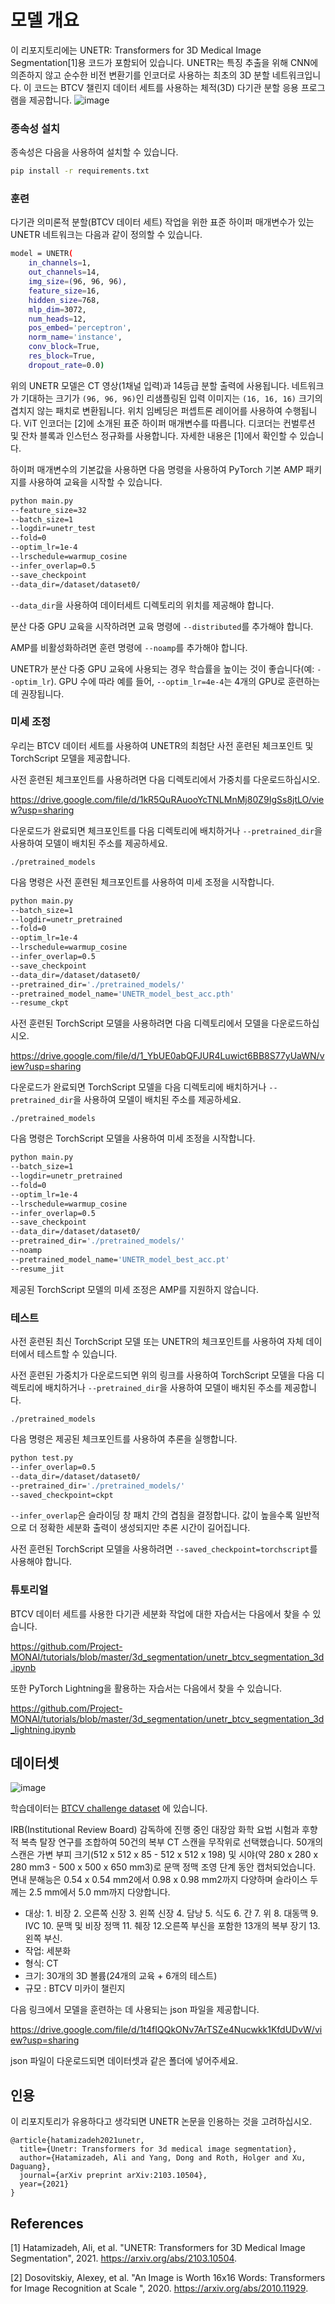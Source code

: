 # 모델 개요
이 리포지토리에는 UNETR: Transformers for 3D Medical Image Segmentation[1]용 코드가 포함되어 있습니다. UNETR는 특징 추출을 위해 CNN에 의존하지 않고 순수한 비전 변환기를 인코더로 사용하는 최초의 3D 분할 네트워크입니다.
이 코드는 BTCV 챌린지 데이터 세트를 사용하는 체적(3D) 다기관 분할 응용 프로그램을 제공합니다.
![image](https://lh3.googleusercontent.com/pw/AM-JKLU2eTW17rYtCmiZP3WWC-U1HCPOHwLe6pxOfJXwv2W-00aHfsNy7jeGV1dwUq0PXFOtkqasQ2Vyhcu6xkKsPzy3wx7O6yGOTJ7ZzA01S6LSh8szbjNLfpbuGgMe6ClpiS61KGvqu71xXFnNcyvJNFjN=w1448-h496-no?authuser=0)

### 종속성 설치
종속성은 다음을 사용하여 설치할 수 있습니다.

``` bash
pip install -r requirements.txt
```

### 훈련

다기관 의미론적 분할(BTCV 데이터 세트) 작업을 위한 표준 하이퍼 매개변수가 있는 UNETR 네트워크는 다음과 같이 정의할 수 있습니다.

``` bash
model = UNETR(
    in_channels=1,
    out_channels=14,
    img_size=(96, 96, 96),
    feature_size=16,
    hidden_size=768,
    mlp_dim=3072,
    num_heads=12,
    pos_embed='perceptron',
    norm_name='instance',
    conv_block=True,
    res_block=True,
    dropout_rate=0.0)
```

위의 UNETR 모델은 CT 영상(1채널 입력)과 14등급 분할 출력에 사용됩니다. 네트워크가 기대하는
크기가 ```(96, 96, 96)```인 리샘플링된 입력 이미지는 ```(16, 16, 16)``` 크기의 겹치지 않는 패치로 변환됩니다.
위치 임베딩은 퍼셉트론 레이어를 사용하여 수행됩니다. ViT 인코더는 [2]에 소개된 표준 하이퍼 매개변수를 따릅니다.
디코더는 컨벌루션 및 잔차 블록과 인스턴스 정규화를 사용합니다. 자세한 내용은 [1]에서 확인할 수 있습니다.

하이퍼 매개변수의 기본값을 사용하면 다음 명령을 사용하여 PyTorch 기본 AMP 패키지를 사용하여 교육을 시작할 수 있습니다.

``` bash
python main.py
--feature_size=32 
--batch_size=1
--logdir=unetr_test
--fold=0
--optim_lr=1e-4
--lrschedule=warmup_cosine
--infer_overlap=0.5 
--save_checkpoint
--data_dir=/dataset/dataset0/
```

```--data_dir```을 사용하여 데이터세트 디렉토리의 위치를 제공해야 합니다.

분산 다중 GPU 교육을 시작하려면 교육 명령에 ```--distributed```를 추가해야 합니다.

AMP를 비활성화하려면 훈련 명령에 ```--noamp```를 추가해야 합니다.

UNETR가 분산 다중 GPU 교육에 사용되는 경우 학습률을 높이는 것이 좋습니다(예: ```--optim_lr```).
GPU 수에 따라 예를 들어, ```--optim_lr=4e-4```는 4개의 GPU로 훈련하는 데 권장됩니다.


### 미세 조정
우리는 BTCV 데이터 세트를 사용하여 UNETR의 최첨단 사전 훈련된 체크포인트 및 TorchScript 모델을 제공합니다.

사전 훈련된 체크포인트를 사용하려면 다음 디렉토리에서 가중치를 다운로드하십시오.

https://drive.google.com/file/d/1kR5QuRAuooYcTNLMnMj80Z9IgSs8jtLO/view?usp=sharing

다운로드가 완료되면 체크포인트를 다음 디렉토리에 배치하거나 ```--pretrained_dir```을 사용하여 모델이 배치된 주소를 제공하세요.

```./pretrained_models```

다음 명령은 사전 훈련된 체크포인트를 사용하여 미세 조정을 시작합니다.
``` bash
python main.py
--batch_size=1
--logdir=unetr_pretrained
--fold=0
--optim_lr=1e-4
--lrschedule=warmup_cosine
--infer_overlap=0.5 
--save_checkpoint
--data_dir=/dataset/dataset0/
--pretrained_dir='./pretrained_models/'
--pretrained_model_name='UNETR_model_best_acc.pth'
--resume_ckpt
``` 

사전 훈련된 TorchScript 모델을 사용하려면 다음 디렉토리에서 모델을 다운로드하십시오.

https://drive.google.com/file/d/1_YbUE0abQFJUR4Luwict6BB8S77yUaWN/view?usp=sharing

다운로드가 완료되면 TorchScript 모델을 다음 디렉토리에 배치하거나 ```--pretrained_dir```을 사용하여 모델이 배치된 주소를 제공하세요.

```./pretrained_models```

다음 명령은 TorchScript 모델을 사용하여 미세 조정을 시작합니다.
``` bash
python main.py
--batch_size=1
--logdir=unetr_pretrained
--fold=0
--optim_lr=1e-4
--lrschedule=warmup_cosine
--infer_overlap=0.5 
--save_checkpoint
--data_dir=/dataset/dataset0/
--pretrained_dir='./pretrained_models/'
--noamp
--pretrained_model_name='UNETR_model_best_acc.pt'
--resume_jit
``` 

제공된 TorchScript 모델의 미세 조정은 AMP를 지원하지 않습니다.


### 테스트
사전 훈련된 최신 TorchScript 모델 또는 UNETR의 체크포인트를 사용하여 자체 데이터에서 테스트할 수 있습니다.

사전 훈련된 가중치가 다운로드되면 위의 링크를 사용하여 TorchScript 모델을 다음 디렉토리에 배치하거나
```--pretrained_dir```을 사용하여 모델이 배치된 주소를 제공합니다.

```./pretrained_models```

다음 명령은 제공된 체크포인트를 사용하여 추론을 실행합니다.
``` bash
python test.py
--infer_overlap=0.5
--data_dir=/dataset/dataset0/
--pretrained_dir='./pretrained_models/'
--saved_checkpoint=ckpt
``` 

```--infer_overlap```은 슬라이딩 창 패치 간의 겹침을 결정합니다. 값이 높을수록 일반적으로 더 정확한 세분화 출력이 생성되지만 추론 시간이 길어집니다.

사전 훈련된 TorchScript 모델을 사용하려면 ```--saved_checkpoint=torchscript```를 사용해야 합니다.

### 튜토리얼
BTCV 데이터 세트를 사용한 다기관 세분화 작업에 대한 자습서는 다음에서 찾을 수 있습니다.

https://github.com/Project-MONAI/tutorials/blob/master/3d_segmentation/unetr_btcv_segmentation_3d.ipynb

또한 PyTorch Lightning을 활용하는 자습서는 다음에서 찾을 수 있습니다.

https://github.com/Project-MONAI/tutorials/blob/master/3d_segmentation/unetr_btcv_segmentation_3d_lightning.ipynb

## 데이터셋
![image](https://lh3.googleusercontent.com/pw/AM-JKLX0svvlMdcrchGAgiWWNkg40lgXYjSHsAAuRc5Frakmz2pWzSzf87JQCRgYpqFR0qAjJWPzMQLc_mmvzNjfF9QWl_1OHZ8j4c9qrbR6zQaDJWaCLArRFh0uPvk97qAa11HtYbD6HpJ-wwTCUsaPcYvM=w1724-h522-no?authuser=0)

학습데이터는 [BTCV challenge dataset](https://www.synapse.org/#!Synapse:syn3193805/wiki/217752) 에 있습니다.

IRB(Institutional Review Board) 감독하에 진행 중인 대장암 화학 요법 시험과 후향적 복측 탈장 연구를 조합하여 50건의 복부 CT 스캔을 무작위로 선택했습니다. 50개의 스캔은 가변 부피 크기(512 x 512 x 85 - 512 x 512 x 198) 및 시야(약 280 x 280 x 280 mm3 - 500 x 500 x 650 mm3)로 문맥 정맥 조영 단계 동안 캡처되었습니다. 면내 분해능은 0.54 x 0.54 mm2에서 0.98 x 0.98 mm2까지 다양하며 슬라이스 두께는 2.5 mm에서 5.0 mm까지 다양합니다.

- 대상: 1. 비장 2. 오른쪽 신장 3. 왼쪽 신장 4. 담낭 5. 식도 6. 간 7. 위 8. 대동맥 9. IVC 10. 문맥 및 비장 정맥 11. 췌장 12.오른쪽 부신을 포함한 13개의 복부 장기 13.왼쪽 부신.
- 작업: 세분화
- 형식: CT
- 크기: 30개의 3D 볼륨(24개의 교육 + 6개의 테스트)
- 규모 : BTCV 미카이 챌린지

다음 링크에서 모델을 훈련하는 데 사용되는 json 파일을 제공합니다.

https://drive.google.com/file/d/1t4fIQQkONv7ArTSZe4Nucwkk1KfdUDvW/view?usp=sharing

json 파일이 다운로드되면 데이터셋과 같은 폴더에 넣어주세요.

## 인용
이 리포지토리가 유용하다고 생각되면 UNETR 논문을 인용하는 것을 고려하십시오.

```
@article{hatamizadeh2021unetr,
  title={Unetr: Transformers for 3d medical image segmentation},
  author={Hatamizadeh, Ali and Yang, Dong and Roth, Holger and Xu, Daguang},
  journal={arXiv preprint arXiv:2103.10504},
  year={2021}
}
```

## References
[1] Hatamizadeh, Ali, et al. "UNETR: Transformers for 3D Medical Image Segmentation", 2021. https://arxiv.org/abs/2103.10504.

[2] Dosovitskiy, Alexey, et al. "An Image is Worth 16x16 Words: Transformers for Image Recognition at Scale
", 2020. https://arxiv.org/abs/2010.11929.
